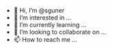 - 👋 Hi, I’m @sguner
- 👀 I’m interested in ...
- 🌱 I’m currently learning ...
- 💞️ I’m looking to collaborate on ...
- 📫 How to reach me ...

<!---
sguner/sguner is a ✨ special ✨ repository because its `README.md` (this file) appears on your GitHub profile.
You can click the Preview link to take a look at your changes.
--->
